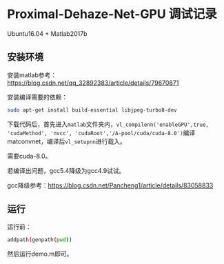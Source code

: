# Proximal-Dehaze-Net-GPU 调试记录

Ubuntu16.04 + Matlab2017b

## 安装环境

安装matlab参考：https://blog.csdn.net/qq_32892383/article/details/79670871

安装编译需要的依赖：

```bash
sudo apt-get install build-essential libjpeg-turbo8-dev
```

下载代码后，首先进入`matlab`文件夹内，`vl_compilenn('enableGPU',true, 'cudaMethod', 'nvcc', 'cudaRoot','/A-pool/cuda/cuda-8.0')`编译matconvnet，编译后`vl_setupnn`进行载入。

需要cuda-8.0。

若编译出问题，gcc5.4降级为gcc4.9试试。

gcc降级参考：https://blog.csdn.net/Pancheng1/article/details/83058833

## 运行

运行前：

```bash
addpath(genpath(pwd))
```

然后运行demo.m即可。
